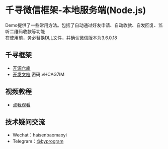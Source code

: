 # 千寻微信框架-本地服务端(Node.js)
Demo提供了一些常用方法。包括了自动通过好友申请、自动收款、自发回复、监听二维码收款等功能<br>
在使用前，务必替换DLL文件，并确认微信版本为3.6.0.18
## 千寻框架
- [开源仓库](https://gitee.com/ai-chen-qi/pc-v-hook-http-api)<br>
- [开发文档](https://www.apifox.cn/apidoc/shared-af49a169-8b5c-4137-a5ea-723a10e8e794/doc-1046131) 密码:vHCAG7IM
## 视频教程
- [点我观看](https://www.bilibili.com/video/BV1a24y127p3/?vd_source=48c35e24d7b261232941dea99e1ec1d0)
## 技术疑问交流
- Wechat：haisenbaomaoyi<br>
- Telegram：[@byprogram](https://t.me/byprogram)
